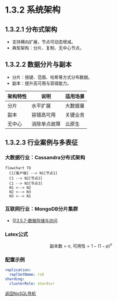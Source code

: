 # 1.3.2 系统架构

## 1.3.2.1 分布式架构
- 支持横向扩展，节点可动态增减。
- 典型架构：分片、复制、无中心节点。

## 1.3.2.2 数据分片与副本
- 分片：按键、范围、哈希等方式分布数据。
- 副本：提升高可用与容错能力。

| 架构特性 | 说明 | 适用场景 |
|----------|------|----------|
| 分片     | 水平扩展 | 大数据量 |
| 副本     | 容错高可用 | 关键业务 |
| 无中心   | 消除单点故障 | 云原生 |

## 1.3.2.3 行业案例与多表征

### 大数据行业：Cassandra分布式架构
```mermaid
flowchart TD
  C1[客户端] --> N1[节点1]
  C1 --> N2[节点2]
  C1 --> N3[节点3]
  N1 <--> N2
  N2 <--> N3
  N3 <--> N1
```

### 互联网行业：MongoDB分片集群
- 见[3.5.7-数据存储与访问](../../3-数据模型与算法/3.5-数据分析与ETL/3.5.7-数据存储与访问.md)

### Latex公式
$$
\text{副本数} = n,\ \text{可用性} = 1 - (1-p)^n
$$

### 配置示例
```yaml
replication:
  replSetName: rs0
sharding:
  clusterRole: shardsvr
```

[返回NoSQL导航](README.md) 
